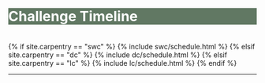 <br>
<div class="widewrapper pagetitle">
  <div class="container" style="background-color:#617863">
    <h1 style="color:white;">Challenge Timeline</h1>
  </div>
</div>
<br>
{% if site.carpentry == "swc" %}
{% include swc/schedule.html %}
{% elsif site.carpentry == "dc" %}
{% include dc/schedule.html %}
{% elsif site.carpentry == "lc" %}
{% include lc/schedule.html %}
{% endif %}

<hr/>